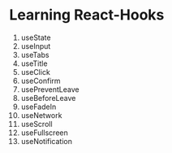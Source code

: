 # Learning React-Hooks

1. useState
2. useInput
3. useTabs
4. useTitle
5. useClick
6. useConfirm
7. usePreventLeave
8. useBeforeLeave
9. useFadeIn
10. useNetwork
11. useScroll
12. useFullscreen
13. useNotification
